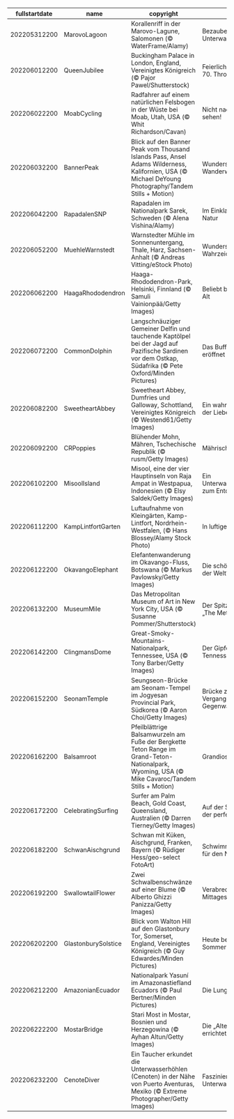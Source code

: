 |fullstartdate|name|copyright|title|image|
|--|--|--|--|--|
202205312200|MarovoLagoon|Korallenriff in der Marovo-Lagune, Salomonen (© WaterFrame/Alamy)|Bezaubernde Unterwasserwelten|![](/de-DE/2022/06/202205312200MarovoLagoon.jpg)|
202206012200|QueenJubilee|Buckingham Palace in London, England, Vereinigtes Königreich (© Pajor Pawel/Shutterstock)|Feierlichkeiten zum 70. Thronjubiläum|![](/de-DE/2022/06/202206012200QueenJubilee.jpg)|
202206022200|MoabCycling|Radfahrer auf einem natürlichen Felsbogen in der Wüste bei Moab, Utah, USA (© Whit Richardson/Cavan)|Nicht nach unten sehen!|![](/de-DE/2022/06/202206022200MoabCycling.jpg)|
202206032200|BannerPeak|Blick auf den Banner Peak vom Thousand Islands Pass, Ansel Adams Wilderness, Kalifornien, USA (© Michael DeYoung Photography/Tandem Stills + Motion)|Wunderschöne Wanderwege|![](/de-DE/2022/06/202206032200BannerPeak.jpg)|
202206042200|RapadalenSNP|Rapadalen im Nationalpark Sarek, Schweden (© Alena Vishina/Alamy)|Im Einklang mit der Natur|![](/de-DE/2022/06/202206042200RapadalenSNP.jpg)|
202206052200|MuehleWarnstedt|Warnstedter Mühle im Sonnenuntergang, Thale, Harz, Sachsen-Anhalt (© Andreas Vitting/eStock Photo)|Wunderschönes Wahrzeichen|![](/de-DE/2022/06/202206052200MuehleWarnstedt.jpg)|
202206062200|HaagaRhododendron|Haaga-Rhododendron-Park, Helsinki, Finnland (© Samuli Vainionpää/Getty Images)|Beliebt bei Jung und Alt|![](/de-DE/2022/06/202206062200HaagaRhododendron.jpg)|
202206072200|CommonDolphin|Langschnäuziger Gemeiner Delfin und tauchende Kaptölpel bei der Jagd auf Pazifische Sardinen vor dem Ostkap, Südafrika (© Pete Oxford/Minden Pictures)|Das Buffet ist eröffnet|![](/de-DE/2022/06/202206072200CommonDolphin.jpg)|
202206082200|SweetheartAbbey|Sweetheart Abbey, Dumfries und Galloway, Schottland, Vereinigtes Königreich (© Westend61/Getty Images)|Ein wahres Symbol der Liebe|![](/de-DE/2022/06/202206082200SweetheartAbbey.jpg)|
202206092200|CRPoppies|Blühender Mohn, Mähren, Tschechische Republik (© rusm/Getty Images)|Mährische Toskana|![](/de-DE/2022/06/202206092200CRPoppies.jpg)|
202206102200|MisoolIsland|Misool, eine der vier Hauptinseln von Raja Ampat in Westpapua, Indonesien (© Elsy Saldek/Getty Images)|Ein Unterwasserparadies zum Entdecken|![](/de-DE/2022/06/202206102200MisoolIsland.jpg)|
202206112200|KampLintfortGarten|Luftaufnahme von Kleingärten, Kamp-Lintfort, Nordrhein-Westfalen, (© Hans Blossey/Alamy Stock Photo)|In luftiger Höhe|![](/de-DE/2022/06/202206112200KampLintfortGarten.jpg)|
202206122200|OkavangoElephant|Elefantenwanderung im Okavango-Fluss, Botswana (© Markus Pavlowsky/Getty Images)|Die schönste Oase der Welt?|![](/de-DE/2022/06/202206122200OkavangoElephant.jpg)|
202206132200|MuseumMile|Das Metropolitan Museum of Art in New York City, USA (© Susanne Pommer/Shutterstock)|Der Spitzname lautet „The Met“|![](/de-DE/2022/06/202206132200MuseumMile.jpg)|
202206142200|ClingmansDome|Great-Smoky-Mountains-Nationalpark, Tennessee, USA (© Tony Barber/Getty Images)|Der Gipfel von Tennessee|![](/de-DE/2022/06/202206142200ClingmansDome.jpg)|
202206152200|SeonamTemple|Seungseon-Brücke am Seonam-Tempel im Jogyesan Provincial Park, Südkorea (© Aaron Choi/Getty Images)|Brücke zwischen Vergangenheit und Gegenwart|![](/de-DE/2022/06/202206152200SeonamTemple.jpg)|
202206162200|Balsamroot|Pfeilblättrige Balsamwurzeln am Fuße der Bergkette Teton Range im Grand-Teton-Nationalpark, Wyoming, USA (© Mike Cavaroc/Tandem Stills + Motion)|Grandioser Anblick|![](/de-DE/2022/06/202206162200Balsamroot.jpg)|
202206172200|CelebratingSurfing|Surfer am Palm Beach, Gold Coast, Queensland, Australien (© Darren Tierney/Getty Images)|Auf der Suche nach der perfekten Welle|![](/de-DE/2022/06/202206172200CelebratingSurfing.jpg)|
202206182200|SchwanAischgrund|Schwan mit Küken, Aischgrund, Franken, Bayern (© Rüdiger Hess/geo-select FotoArt)|Schwimmunterricht für den Nachwuchs|![](/de-DE/2022/06/202206182200SchwanAischgrund.jpg)|
202206192200|SwallowtailFlower|Zwei Schwalbenschwänze auf einer Blume (© Alberto Ghizzi Panizza/Getty Images)|Verabredung zum Mittagessen|![](/de-DE/2022/06/202206192200SwallowtailFlower.jpg)|
202206202200|GlastonburySolstice|Blick vom Walton Hill auf den Glastonbury Tor, Somerset, England, Vereinigtes Königreich (© Guy Edwardes/Minden Pictures)|Heute beginnt der Sommer|![](/de-DE/2022/06/202206202200GlastonburySolstice.jpg)|
202206212200|AmazonianEcuador|Nationalpark Yasuní im Amazonastiefland Ecuadors (© Paul Bertner/Minden Pictures)|Die Lunge der Erde|![](/de-DE/2022/06/202206212200AmazonianEcuador.jpg)|
202206222200|MostarBridge|Stari Most in Mostar, Bosnien und Herzegowina (© Ayhan Altun/Getty Images)|Die „Alte Brücke“ neu errichtet|![](/de-DE/2022/06/202206222200MostarBridge.jpg)|
202206232200|CenoteDiver|Ein Taucher erkundet die Unterwasserhöhlen (Cenoten) in der Nähe von Puerto Aventuras, Mexiko (© Extreme Photographer/Getty Images)|Faszinierende Unterwasserwelt|![](/de-DE/2022/06/202206232200CenoteDiver.jpg)|

